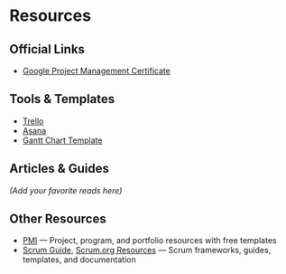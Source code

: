 # Resources

## Official Links

- [Google Project Management Certificate](https://www.coursera.org/professional-certificates/google-project-management)

## Tools & Templates

- [Trello](https://trello.com/)
- [Asana](https://asana.com/)
- [Gantt Chart Template](https://www.smartsheet.com/free-gantt-chart-excel-templates)

## Articles & Guides

_(Add your favorite reads here)_

## Other Resources

- [PMI](https://www.pmi.org/) — Project, program, and portfolio resources with free templates
- [Scrum Guide](https://scrumguides.org/index.html), [Scrum.org Resources](https://www.scrum.org/resources) — Scrum frameworks, guides, templates, and documentation
